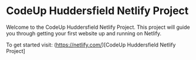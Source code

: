 CodeUp Huddersfield Netlify Project
===================================

Welcome to the CodeUp Huddersfield Netlify Project. This project will guide you through getting your first website up and running on Netlify.

To get started visit: (https://netlify.com/)[CodeUp Huddersfield Netlify Project]